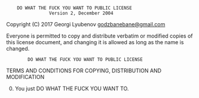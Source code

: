         DO WHAT THE FUCK YOU WANT TO PUBLIC LICENSE 
                    Version 2, December 2004 

 Copyright (C) 2017 Georgi Lyubenov <godzbanebane@gmail.com> 

 Everyone is permitted to copy and distribute verbatim or modified 
 copies of this license document, and changing it is allowed as long 
 as the name is changed. 

            DO WHAT THE FUCK YOU WANT TO PUBLIC LICENSE 
   TERMS AND CONDITIONS FOR COPYING, DISTRIBUTION AND MODIFICATION 

  0. You just DO WHAT THE FUCK YOU WANT TO.
